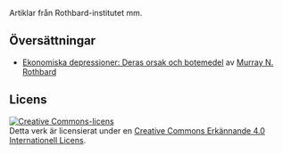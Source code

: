 Artiklar från Rothbard-institutet mm.

## Översättningar
* [Ekonomiska depressioner: Deras orsak och botemedel](/artiklar/ekonomiska-depressioner) av [Murray N. Rothbard](https://en.wikipedia.org/wiki/Murray_Rothbard)


## Licens
<a rel="license" href="http://creativecommons.org/licenses/by/4.0/"><img alt="Creative Commons-licens" style="border-width:0" src="https://i.creativecommons.org/l/by/4.0/88x31.png" /></a><br />Detta verk är licensierat under en <a rel="license" href="http://creativecommons.org/licenses/by/4.0/">Creative Commons Erkännande 4.0 Internationell Licens</a>.
